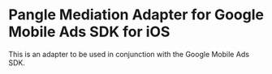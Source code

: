 # Pangle Mediation Adapter for Google Mobile Ads SDK for iOS

This is an adapter to be used in conjunction with the Google Mobile Ads SDK.

